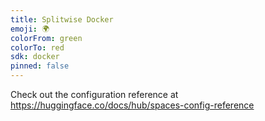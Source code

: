 ```yaml
---
title: Splitwise Docker
emoji: 🌍
colorFrom: green
colorTo: red
sdk: docker
pinned: false
---
```


Check out the configuration reference at https://huggingface.co/docs/hub/spaces-config-reference
